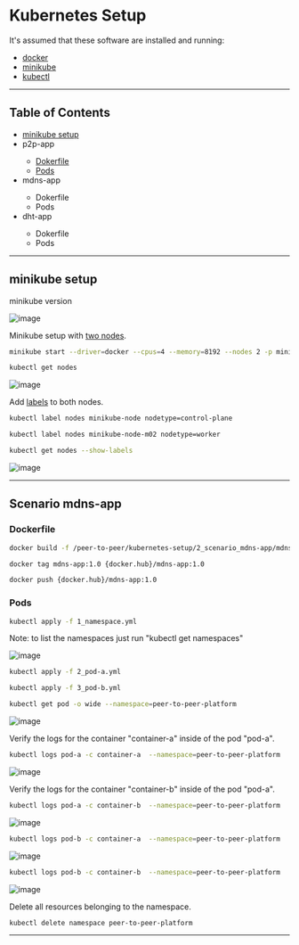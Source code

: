 # Kubernetes Setup

It's assumed that these software are installed and running:

<ul>
  <li><a href="https://docs.docker.com/engine/install/ubuntu/" target="_blank">docker</a></li>
  <li><a href="https://minikube.sigs.k8s.io/docs/start/" target="_blank">minikube</a></li>
  <li><a href="https://kubernetes.io/docs/tasks/tools/install-kubectl-linux/" target="_blank">kubectl</a></li>
</ul>
<hr>

## Table of Contents<br>
<ul>
  <li><a href="https://github.com/gcp-development/peer-to-peer/blob/main/kubernetes-setup/README.md#minikube-setup" target="_self">minikube setup</a></li>
  <li>p2p-app</li>
  <ul>
    <li><a href="https://github.com/gcp-development/peer-to-peer/tree/main/p2p-setup#dockerfile" target="_self">Dokerfile</a></li>
    <li><a href="https://github.com/gcp-development/peer-to-peer/tree/main/p2p-setup#pods" target="_self">Pods</a></li>
  </ul>
  <li>mdns-app</li>
  <ul>
    <li>Dokerfile</li>
    <li>Pods</li>
  </ul>
  <li>dht-app</li>
  <ul>
    <li>Dokerfile</li>
    <li>Pods</li>
  </ul>
</ul>
<hr>

## minikube setup

minikube version

![image](https://user-images.githubusercontent.com/76512851/217585412-3467872a-4101-4453-9c9e-34ec32402ca1.png)

Minikube setup with [two nodes](https://minikube.sigs.k8s.io/docs/tutorials/multi_node/).

```bash
minikube start --driver=docker --cpus=4 --memory=8192 --nodes 2 -p minikube-node
```

```bash
kubectl get nodes
```

![image](https://user-images.githubusercontent.com/76512851/217586844-d342c20e-76a0-46e3-a4fa-e63f0a94ed6a.png)

Add [labels](https://kubernetes.io/docs/tasks/configure-pod-container/assign-pods-nodes/#add-a-label-to-a-node) to both nodes.
```bash
kubectl label nodes minikube-node nodetype=control-plane
```

```bash
kubectl label nodes minikube-node-m02 nodetype=worker
```

```bash
kubectl get nodes --show-labels
```

![image](https://user-images.githubusercontent.com/76512851/217620938-634d61ca-31c4-45a3-9967-8b68c6e52e9e.png)

<hr>

## Scenario mdns-app

### Dockerfile

```bash
docker build -f /peer-to-peer/kubernetes-setup/2_scenario_mdns-app/mdns-app-dockerfile.dev -t mdns-app:1.0 .
```

```bash
docker tag mdns-app:1.0 {docker.hub}/mdns-app:1.0
```

```bash
docker push {docker.hub}/mdns-app:1.0
```

### Pods

```bash
kubectl apply -f 1_namespace.yml
```
Note: to list the namespaces just run "kubectl get namespaces"

![image](https://user-images.githubusercontent.com/76512851/217919434-fd6201fb-e75c-4b43-a480-057119532af0.png)

```bash
kubectl apply -f 2_pod-a.yml
```

```bash
kubectl apply -f 3_pod-b.yml
```

```bash
kubectl get pod -o wide --namespace=peer-to-peer-platform
```

![image](https://user-images.githubusercontent.com/76512851/217921445-43279fa5-fdbd-4261-93c2-d3ce1e4fe142.png)

Verify the logs for the container "container-a" inside of the pod "pod-a".
```bash
kubectl logs pod-a -c container-a  --namespace=peer-to-peer-platform
```

![image](https://user-images.githubusercontent.com/76512851/217921067-33107029-5a88-4db3-b8d4-5e0b8d6f955e.png)

Verify the logs for the container "container-b" inside of the pod "pod-a".

```bash
kubectl logs pod-a -c container-b  --namespace=peer-to-peer-platform
```

![image](https://user-images.githubusercontent.com/76512851/217922598-087eaf74-e47d-4233-80ff-7a709137dfa7.png)

```bash
kubectl logs pod-b -c container-a  --namespace=peer-to-peer-platform
```

![image](https://user-images.githubusercontent.com/76512851/217924430-b1a5ee3e-b00f-42d0-9609-a9f7812c5b5a.png)

```bash
kubectl logs pod-b -c container-b  --namespace=peer-to-peer-platform
```

![image](https://user-images.githubusercontent.com/76512851/217924917-4f78508c-8c2a-4119-b831-a5f31590abed.png)

Delete all resources belonging to the namespace.
```bash
kubectl delete namespace peer-to-peer-platform
```


<hr>
